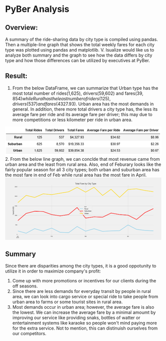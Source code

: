 # PyBer Analysis
## Overview:
A summary of the ride-sharing data by city type is compiled using pandas. Then a multiple-line graph that shows the total weekly fares for each city type was plotted using pandas and matplotlib. V. Isualize would like us to analyze both summary and the graph to see how the data differs by city type and how those differences can be utilized by executives at PyBer.

## Result:
1. From the below DataFrame, we can summarize that Urban type has the most total number of rides(1,625), drivers(59,602) and fares($39,854) while Rural has the least number of riders(125), drivers(537) and fares($4327.93). Urban area has the most demands in general. In addition, there more total drivers a city type has, the less its average fare per ride and its average fare per driver; this may due to more competitions or less kilometer per ride in urban area. 

<img src="Ride_Sharing_Data.PNG" width="800"> 
2. From the below line graph, we can conclde that most revenue came from urban area and the least from rural area. Also, end of Feburary looks like the fairly popular season for all 3 city types; both urban and suburban area has the most fare in end of Feb while rural area has the most fare in April. 

<img src="PyBer_fare_summary.png" width="800">

## Summary
Since there are disparities among the city types, it is a good oppotunity to utilize it in order to maximize company's profit:
1. Come up with more promotions or incentives for our clients during the off seasons.
2. Since there are less demands for everyday transit by people in rural area, we can look into cargo service or special ride to take people from urban area to farms or some tourist sites in rural area.
3. Most demands occur in urban area; however, the average fare is also the lowest. We can increase the average fare by a minimal amoumt by improving our service like providing snaks, bottles of watter or entertainment systems like karaoke so people won't mind paying more for the extra service. Not to mention, this can distinuish ourselves from our competitors.
